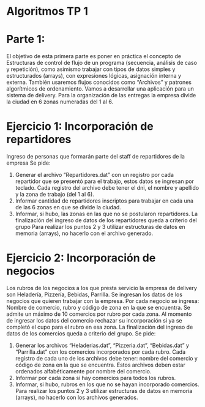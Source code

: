 # Algoritmos TP 1

# Parte 1:
El objetivo de esta primera parte es poner en práctica el concepto de Estructuras de control de flujo de un
programa (secuencia, análisis de caso y repetición), como asimismo trabajar con tipos de datos simples y
estructurados (arrays), con expresiones lógicas, asignación interna y externa. También usaremos flujos
conocidos como “Archivos” y patrones algorítmicos de ordenamiento.
Vamos a desarrollar una aplicación para un sistema de delivery.
Para la organización de las entregas la empresa divide la ciudad en 6 zonas numeradas del 1 al 6.


# Ejercicio 1: Incorporación de repartidores
Ingreso de personas que formarán parte del staff de repartidores de la empresa
Se pide:
1) Generar el archivo “Repartidores.dat” con un registro por cada repartidor que se presentó para el
trabajo, estos datos se ingresan por teclado. Cada registro del archivo debe tener el dni, el nombre y
apellido y la zona de trabajo (del 1 al 6).
2) Informar cantidad de repartidores inscriptos para trabajar en cada una de las 6 zonas en que se
divide la ciudad.
3) Informar, si hubo, las zonas en las que no se postularon repartidores.
La finalización del ingreso de datos de los repartidores queda a criterio del grupo
Para realizar los puntos 2 y 3 utilizar estructuras de datos en memoria (arrays), no hacerlo con el archivo
generado.


# Ejercicio 2: Incorporación de negocios
Los rubros de los negocios a los que presta servicio la empresa de delivery son Heladería, Pizzería, Bebidas,
Parrilla.
Se ingresan los datos de los negocios que quieren trabajar con la empresa.
Por cada negocio se ingresa: Nombre de comercio, rubro y código de zona en la que se encuentra.
Se admite un máximo de 10 comercios por rubro por cada zona.
Al momento de ingresar los datos del comercio rechazar su incorporación si ya se completó el cupo para el
rubro en esa zona.
La finalización del ingreso de datos de los comercios queda a criterio del grupo.
Se pide:
1) Generar los archivos “Heladerias.dat”, “Pizzeria.dat”, “Bebidas.dat” y “Parrilla.dat” con los comercios
incorporados por cada rubro. Cada registro de cada uno de los archivos debe tener: nombre del
comercio y código de zona en la que se encuentra. Estos archivos deben estar ordenados
alfabéticamente por nombre del comercio.
2) Informar por cada zona si hay comercios para todos los rubros.
3) Informar, si hubo, rubros en los que no se hayan incorporado comercios.
Para realizar los puntos 2 y 3 utilizar estructuras de datos en memoria (arrays), no hacerlo con los archivos
generados.
